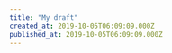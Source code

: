 ```yaml
---
title: "My draft"
created_at: 2019-10-05T06:09:09.000Z
published_at: 2019-10-05T06:09:09.000Z
---
```



